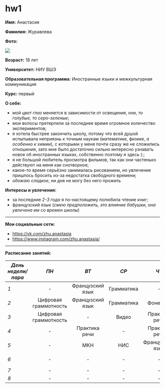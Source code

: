 # hw1
**Имя:** Анастасия 

**Фамилия:** Журавлева

**Фото:**

![](https://pp.userapi.com/c636621/v636621062/4fcd/ObM-OuZaarU.jpg)

**Возраст:** 18 лет

**Университет:** НИУ ВШЭ

**Образовательная программа:** Иностранные языки и межкультурная коммуникация 

**Курс:** первый

**О себе:** 
- мой *цвет глаз* меняется в зависимости от освещения, они, *то голубые, то серо-зеленые*; 
- мои волосы претерпели за последнее время огромное количество экспериментов; 
- я хотела быстрее закончить школу, потому что всей душой испытывала неприязнь к точным наукам (математике, физике, *а особенно к химии*), с которыми у меня почти сразу же не сложились отношения, зато мне было достаточно сильно интересно узнавать новое об иностранных языках, собственно поэтому я здесь (:;
- я не большой любитель просмотра фильмов, так как они частенько действуют на меня как снотворное; 
- какое-то время серьёзно занималась рисованием, но увлечение пришлось бросить из-за недостатка свободного времени;
- *обожаю сладкое*, ни дня не могу без него прожить 

**Интересы и увлечения:** 
* за последние *2-3 года* я по-настоящему полюбила чтение книг;
* французский язык (*смею предположить, это влияние бабушки, она увлечена им со времен школы*)

***

**Мои социальные сети:**
- <https://vk.com/zhu.anastasia>
- <https://www.instagram.com/zhu.anastasia/>

***

**Расписание занятий:**

*День недели/пара*|*ПН*|*ВТ*|*СР*|*ЧТ*|*ПТ*|*СБ*
---|:---:|:---:|:---:|:---:|:---:|---:
*1*|-|Французский язык|Грамматика|-|-|-
*2*|Цифровая граммотность|Французский язык|Грамматика|Фонетика|-|-
*3*|Цифровая граммотность|-|Видео|Практика речи|-|-
*4*|-|Практика речи|-|Практика речи|ВКБ|-
*5*|-|МКН|НИС|Французский язык|МКН|-
*6*|-|-|-|-|ВКБ|Латинский язык
*7*|-|-|-|-|-|-
*8*|-|-|-|-|-|-
